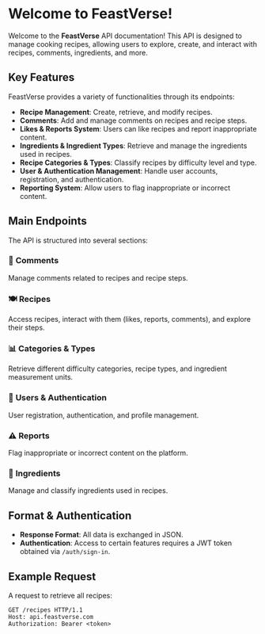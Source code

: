 # Welcome to FeastVerse!

Welcome to the **FeastVerse** API documentation! This API is designed to manage cooking recipes, allowing users to explore, create, and interact with recipes, comments, ingredients, and more.

## Key Features

FeastVerse provides a variety of functionalities through its endpoints:

- **Recipe Management**: Create, retrieve, and modify recipes.
- **Comments**: Add and manage comments on recipes and recipe steps.
- **Likes & Reports System**: Users can like recipes and report inappropriate content.
- **Ingredients & Ingredient Types**: Retrieve and manage the ingredients used in recipes.
- **Recipe Categories & Types**: Classify recipes by difficulty level and type.
- **User & Authentication Management**: Handle user accounts, registration, and authentication.
- **Reporting System**: Allow users to flag inappropriate or incorrect content.

## Main Endpoints

The API is structured into several sections:

### 📝 **Comments**
Manage comments related to recipes and recipe steps.

### 🍽️ **Recipes**
Access recipes, interact with them (likes, reports, comments), and explore their steps.

### 📊 **Categories & Types**
Retrieve different difficulty categories, recipe types, and ingredient measurement units.

### 👤 **Users & Authentication**
User registration, authentication, and profile management.

### ⚠️ **Reports**
Flag inappropriate or incorrect content on the platform.

### 🥕 **Ingredients**
Manage and classify ingredients used in recipes.

## Format & Authentication

- **Response Format**: All data is exchanged in JSON.
- **Authentication**: Access to certain features requires a JWT token obtained via `/auth/sign-in`.

## Example Request

A request to retrieve all recipes:

```http
GET /recipes HTTP/1.1
Host: api.feastverse.com
Authorization: Bearer <token>
```